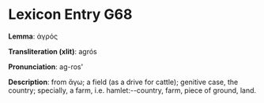 # Lexicon Entry G68

**Lemma**: ἀγρός

**Transliteration (xlit)**: agrós

**Pronunciation**: ag-ros'

**Description**:
from ἄγω; a field (as a drive for cattle); genitive case, the country; specially, a farm, i.e. hamlet:--country, farm, piece of ground, land.
